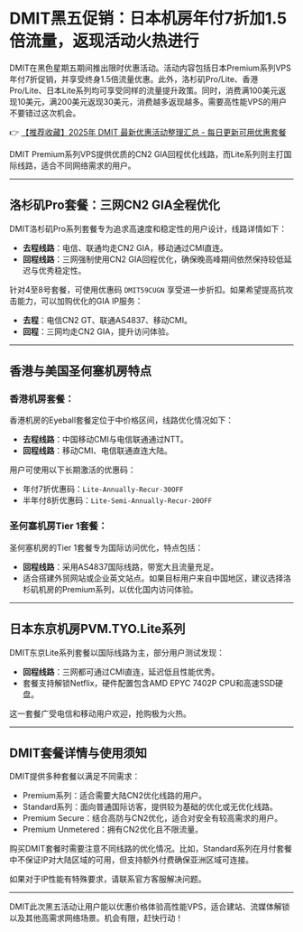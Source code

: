 # DMIT黑五促销：日本机房年付7折加1.5倍流量，返现活动火热进行

DMIT在黑色星期五期间推出限时优惠活动。活动内容包括日本Premium系列VPS年付7折促销，并享受终身1.5倍流量优惠。此外，洛杉矶Pro/Lite、香港Pro/Lite、日本Lite系列均可享受同样的流量提升政策。同时，消费满100美元返现10美元，满200美元返现30美元，消费越多返现越多。需要高性能VPS的用户不要错过这次机会。

👉 [【推荐收藏】2025年 DMIT 最新优惠活动整理汇总 - 每日更新可用优惠套餐](https://bit.ly/dmit_coupon)

DMIT Premium系列VPS提供优质的CN2 GIA回程优化线路，而Lite系列则主打国际线路，适合不同网络需求的用户。

---

## 洛杉矶Pro套餐：三网CN2 GIA全程优化
DMIT洛杉矶Pro系列套餐专为追求高速度和稳定性的用户设计，线路详情如下：

- **去程线路**：电信、联通均走CN2 GIA，移动通过CMI直连。
- **回程线路**：三网强制使用CN2 GIA回程优化，确保晚高峰期间依然保持较低延迟与优秀稳定性。

针对4至8号套餐，可使用优惠码 `DMIT59CUGN` 享受进一步折扣。如果希望提高抗攻击能力，可以加购优化的GIA IP服务：

- **去程**：电信CN2 GT、联通AS4837、移动CMI。
- **回程**：三网均走CN2 GIA，提升访问体验。

---

## 香港与美国圣何塞机房特点
### 香港机房套餐：
香港机房的Eyeball套餐定位于中价格区间，线路优化情况如下：
- **去程线路**：中国移动CMI与电信联通通过NTT。
- **回程线路**：移动CMI、电信联通直连大陆。

用户可使用以下长期激活的优惠码：
- 年付7折优惠码：`Lite-Annually-Recur-30OFF`
- 半年付8折优惠码：`Lite-Semi-Annually-Recur-20OFF`

### 圣何塞机房Tier 1套餐：
圣何塞机房的Tier 1套餐专为国际访问优化，特点包括：
- **回程线路**：采用AS4837国际线路，带宽大且流量充足。
- 适合搭建外贸网站或企业英文站点。如果目标用户来自中国地区，建议选择洛杉矶机房的Premium系列，以优化国内访问体验。

---

## 日本东京机房PVM.TYO.Lite系列
DMIT东京Lite系列套餐以国际线路为主，部分用户测试发现：
- **回程线路**：三网都可通过CMI直连，延迟低且性能优秀。
- 套餐支持解锁Netflix，硬件配置包含AMD EPYC 7402P CPU和高速SSD硬盘。

这一套餐广受电信和移动用户欢迎，抢购极为火热。

---

## DMIT套餐详情与使用须知
DMIT提供多种套餐以满足不同需求：
- Premium系列：适合需要大陆CN2优化线路的用户。
- Standard系列：面向普通国际访客，提供较为基础的优化或无优化线路。
- Premium Secure：结合高防与CN2优化，适合对安全有较高需求的用户。
- Premium Unmetered：拥有CN2优化且不限流量。

购买DMIT套餐时需要注意不同线路的优化情况。比如，Standard系列在月付套餐中不保证IP对大陆区域的可用，但支持额外付费确保亚洲区域可连接。

如果对于IP性能有特殊要求，请联系官方客服解决问题。

---

DMIT此次黑五活动让用户能以优惠价格体验高性能VPS，适合建站、流媒体解锁以及其他高需求网络场景。机会有限，赶快行动！